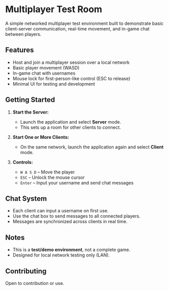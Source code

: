 # Multiplayer Test Room

A simple networked multiplayer test environment built to demonstrate basic client-server communication, real-time movement, and in-game chat between players.

## Features

- Host and join a multiplayer session over a local network
- Basic player movement (WASD)
- In-game chat with usernames
- Mouse lock for first-person-like control (ESC to release)
- Minimal UI for testing and development

## Getting Started

1. **Start the Server:**
   - Launch the application and select **Server** mode.
   - This sets up a room for other clients to connect.

2. **Start One or More Clients:**
   - On the same network, launch the application again and select **Client** mode.

3. **Controls:**
   - `W A S D` – Move the player
   - `ESC` – Unlock the mouse cursor
   - `Enter` – Input your username and send chat messages

## Chat System

- Each client can input a username on first use.
- Use the chat box to send messages to all connected players.
- Messages are synchronized across clients in real time.

## Notes

- This is a **test/demo environment**, not a complete game.
- Designed for local network testing only (LAN).

## Contributing

Open to contribution or use.


